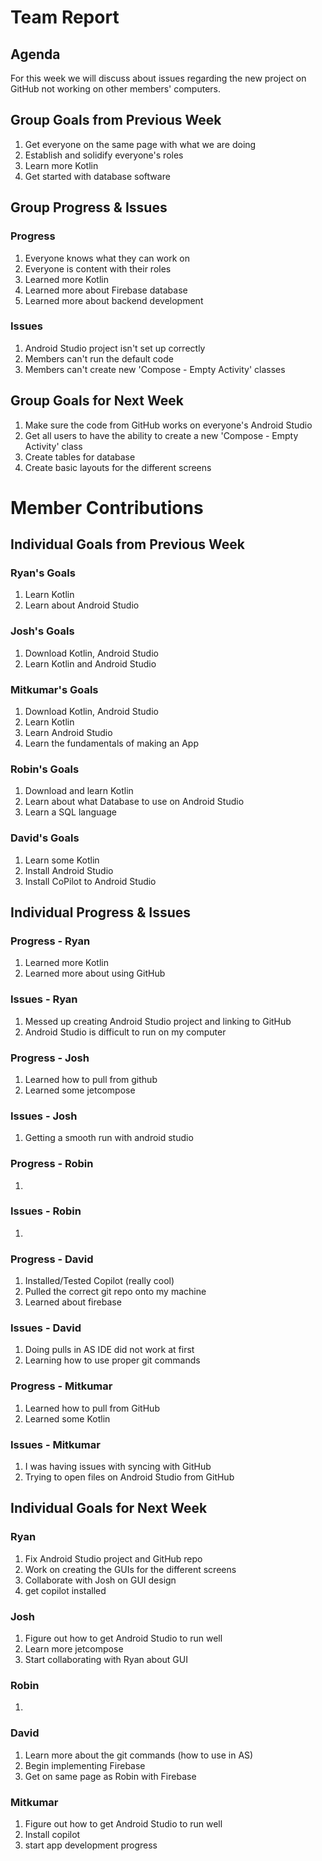 # Team Report

## Agenda
For this week we will discuss about issues regarding the new project on GitHub not working on other members' computers.

## Group Goals from Previous Week
1. Get everyone on the same page with what we are doing
2. Establish and solidify everyone's roles
3. Learn more Kotlin
4. Get started with database software

## Group Progress & Issues
### Progress
1. Everyone knows what they can work on
2. Everyone is content with their roles
3. Learned more Kotlin
4. Learned more about Firebase database
5. Learned more about backend development

### Issues
1. Android Studio project isn't set up correctly
2. Members can't run the default code
3. Members can't create new 'Compose - Empty Activity' classes

## Group Goals for Next Week
1. Make sure the code from GitHub works on everyone's Android Studio
2. Get all users to have the ability to create a new 'Compose - Empty Activity' class
3. Create tables for database
4. Create basic layouts for the different screens

# Member Contributions

## Individual Goals from Previous Week
### Ryan's Goals
1. Learn Kotlin
2. Learn about Android Studio

### Josh's Goals
1. Download Kotlin, Android Studio
2. Learn Kotlin and Android Studio

### Mitkumar's Goals
1. Download Kotlin, Android Studio
2. Learn Kotlin
3. Learn Android Studio
4. Learn the fundamentals of making an App

### Robin's Goals
1. Download and learn Kotlin
2. Learn about what Database to use on Android Studio
3. Learn a SQL language

### David's Goals
1. Learn some Kotlin
2. Install Android Studio
3. Install CoPilot to Android Studio

## Individual Progress & Issues
### Progress - Ryan
1. Learned more Kotlin
2. Learned more about using GitHub

### Issues - Ryan
1. Messed up creating Android Studio project and linking to GitHub
2. Android Studio is difficult to run on my computer

### Progress - Josh
1. Learned how to pull from github
2. Learned some jetcompose

### Issues - Josh
1. Getting a smooth run with android studio

### Progress - Robin
1. 

### Issues - Robin
1. 

### Progress - David
1. Installed/Tested Copilot (really cool)
2. Pulled the correct git repo onto my machine
3. Learned about firebase

### Issues - David
1. Doing pulls in AS IDE did not work at first
2. Learning how to use proper git commands

### Progress - Mitkumar
1. Learned how to pull from GitHub
2. Learned some Kotlin
   
### Issues - Mitkumar
1. I was having issues with syncing with GitHub
2. Trying to open files on Android Studio from GitHub
   
## Individual Goals for Next Week
### Ryan
1. Fix Android Studio project and GitHub repo
2. Work on creating the GUIs for the different screens
3. Collaborate with Josh on GUI design
4. get copilot installed

### Josh
1. Figure out how to get Android Studio to run well
2. Learn more jetcompose
3. Start collaborating with Ryan about GUI

### Robin
1. 

### David
1. Learn more about the git commands (how to use in AS)
2. Begin implementing Firebase
3. Get on same page as Robin with Firebase 

### Mitkumar
1. Figure out how to get Android Studio to run well
2. Install copilot
3. start app development progress
